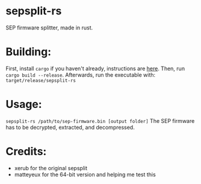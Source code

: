 # sepsplit-rs
SEP firmware splitter, made in rust.

# Building:
First, install `cargo` if you haven't already, instructions are [here](https://doc.rust-lang.org/cargo/getting-started/installation.html).
Then, run `cargo build --release`.
Afterwards, run the executable with: `target/release/sepsplit-rs`

# Usage:
`sepsplit-rs /path/to/sep-firmware.bin [output folder]`
The SEP firmware has to be decrypted, extracted, and decompressed.

# Credits:
- xerub for the original sepsplit
- matteyeux for the 64-bit version and helping me test this